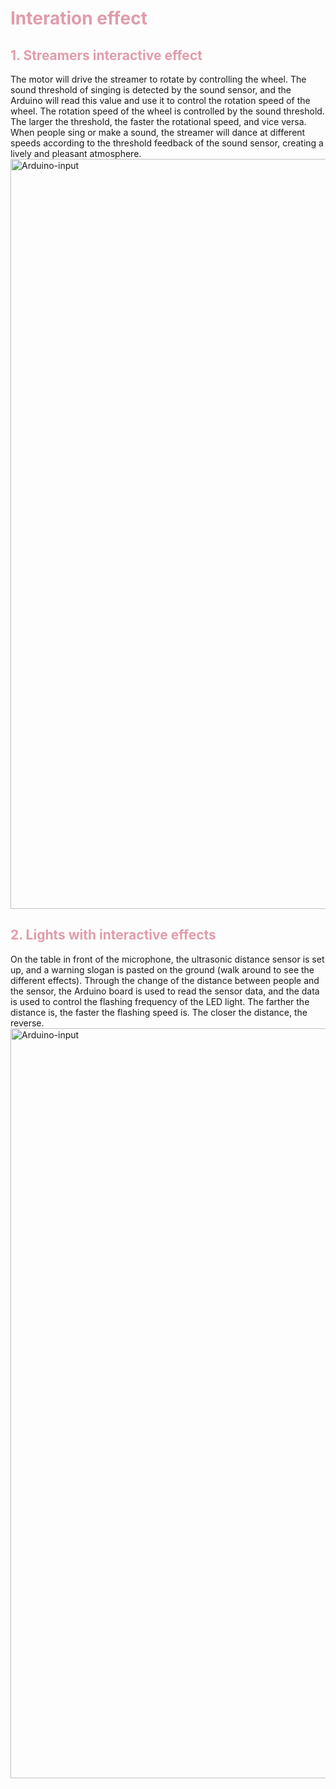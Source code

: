 <h1 style="color: #e19cab;">Interation effect</h1>
<h2 style="color: #e19cab;">1. Streamers interactive effect</h2>
The motor will drive the streamer to rotate by controlling the wheel. The sound threshold of singing is detected by the sound sensor, and the Arduino will read this value and use it to control the rotation speed of the wheel. The rotation speed of the wheel is controlled by the sound threshold. The larger the threshold, the faster the rotational speed, and vice versa. When people sing or make a sound, the streamer will dance at different speeds according to the threshold feedback of the sound sensor, creating a lively and pleasant atmosphere.

<img src="https://github.com/NexMaker-Fab/2024ZWU-IS-8-BUNBUN/raw/cf149fc34c04a9325368ef9ceff4191fd40f4940/images/FINAL/%E5%94%B1%E6%AD%8C.gif" alt="Arduino-input" width="1200">

<h2 style="color: #e19cab;">2. Lights with interactive effects</h2>
On the table in front of the microphone, the ultrasonic distance sensor is set up, and a warning slogan is pasted on the ground (walk around to see the different effects). Through the change of the distance between people and the sensor, the Arduino board is used to read the sensor data, and the data is used to control the flashing frequency of the LED light. The farther the distance is, the faster the flashing speed is. The closer the distance, the reverse.

<img src="https://github.com/NexMaker-Fab/2024ZWU-IS-8-BUNBUN/raw/cf149fc34c04a9325368ef9ceff4191fd40f4940/images/FINAL/%E7%81%AF%E5%85%89.gif" alt="Arduino-input" width="1200">